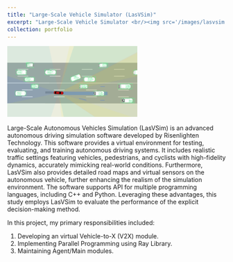```yaml
---
title: "Large-Scale Vehicle Simulator (LasVSim)"
excerpt: "Large-Scale Vehicle Simulator <br/><img src='/images/lasvsim.png'>"
collection: portfolio
---
```


<img src="/images/lasvsim.png" alt="image" width="300" height="auto">

Large-Scale Autonomous Vehicles Simulation (LasVSim) is an advanced autonomous driving simulation software developed by Risenlighten Technology. This software provides a virtual environment for testing, evaluating, and training autonomous driving systems. It includes realistic traffic settings featuring vehicles, pedestrians, and cyclists with high-fidelity dynamics, accurately mimicking real-world conditions. Furthermore, LasVSim also provides detailed road maps and virtual sensors on the autonomous vehicle, further enhancing the realism of the simulation environment. The software supports API for multiple programming languages, including C++ and Python. Leveraging these advantages, this study employs LasVSim to evaluate the performance of the explicit decision-making method.

In this project, my primary responsibilities included:
1. Developing an virtual Vehicle-to-X (V2X) module. 
2. Implementing Parallel Programming using Ray Library.
3. Maintaining Agent/Main modules. 

